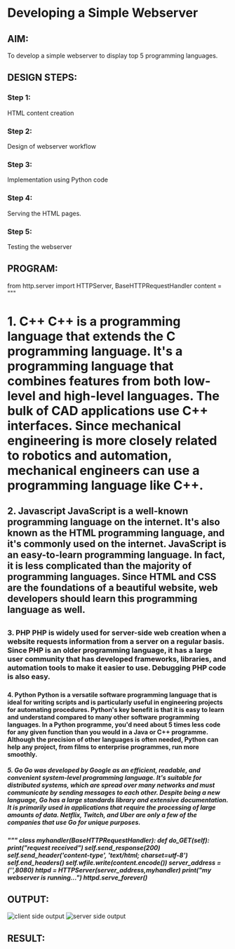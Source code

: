 # Developing a Simple Webserver
## AIM:
To develop a simple webserver to display top 5 programming languages.

## DESIGN STEPS:
### Step 1: 
HTML content creation
### Step 2:
Design of webserver workflow
### Step 3:
Implementation using Python code
### Step 4:
Serving the HTML pages.
### Step 5:
Testing the webserver

## PROGRAM:
from http.server import HTTPServer, BaseHTTPRequestHandler
content = """
<!DOCTYPE html>
<html>
<head>
<title>TOP 5 PROGRAMMING LANGUAGES</title>
</head>
<body>
<h1>1. C++
C++ is a programming language that extends the C programming language. It's a programming language that combines features from both low-level and high-level languages. The bulk of CAD applications use C++ interfaces. Since mechanical engineering is more closely related to robotics and automation, mechanical engineers can use a programming language like C++.</h1>
<h2>2. Javascript
JavaScript is a well-known programming language on the internet. It's also known as the HTML programming language, and it's commonly used on the internet. JavaScript is an easy-to-learn programming language. In fact, it is less complicated than the majority of programming languages. Since HTML and CSS are the foundations of a beautiful website, web developers should learn this programming language as well.
<h2>
<h3>3. PHP
PHP is widely used for server-side web creation when a website requests information from a server on a regular basis. Since PHP is an older programming language, it has a large user community that has developed frameworks, libraries, and automation tools to make it easier to use. Debugging PHP code is also easy.
<h3>
<h4>4. Python
Python is a versatile software programming language that is ideal for writing scripts and is particularly useful in engineering projects for automating procedures. Python's key benefit is that it is easy to learn and understand compared to many other software programming languages. In a Python programme, you'd need about 5 times less code for any given function than you would in a Java or C++ programme. Although the precision of other languages is often needed, Python can help any project, from films to enterprise programmes, run more smoothly.
<h4>
<h5>5. Go
Go was developed by Google as an efficient, readable, and convenient system-level programming language. It's suitable for distributed systems, which are spread over many networks and must communicate by sending messages to each other. Despite being a new language, Go has a large standards library and extensive documentation. It is primarily used in applications that require the processing of large amounts of data. Netflix, Twitch, and Uber are only a few of the companies that use Go for unique purposes.
<h5>
</body>
</html>
"""
class myhandler(BaseHTTPRequestHandler):
    def do_GET(self):
        print("request received")
        self.send_response(200)
        self.send_header('content-type', 'text/html; charset=utf-8')
        self.end_headers()
        self.wfile.write(content.encode())
server_address = ('',8080)
httpd = HTTPServer(server_address,myhandler)
print("my webserver is running...")
httpd.serve_forever()


## OUTPUT:
![client side output](https://user-images.githubusercontent.com/93427303/143028749-65fc38bd-becc-46c9-9535-8e7eedefdcc8.png)
![server side output](https://user-images.githubusercontent.com/93427303/143028656-f63c850c-4564-429d-b4ca-f22981a25230.png)


## RESULT:
